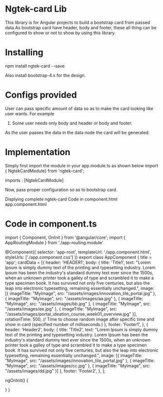 # Ngtek-card Lib

This library is for Angular  projects to build a bootstrap card from passed data.As bootstrap card have header, body and footer, these all thing can be configured to show or not to show by using this library.

# Installing
npm install ngtek-card --save

Also install bootstrap-4.x for the design.


# Configs provided

User can pass specific amount of data so as to make the card looking like user wants. For example 
1) Some user needs only body and header or body and footer.

As the user paases the data in the data node the card will be generated.

# Implementation
Simply first import the module in your app.module.ts as shown below
import { NgtekCardModule} from 'ngtek-card';

imports : [NgtekCardModule]

Now, pass proper configuration so as to bootstrap card.

Displying complete ngtek-card
Code in component.html
app.component.html

<div class="row">
    <div class="col-md-3 text-center p-5" *ngFor="let cdata of cardData">
        <lib-ngtek-card [data]="cdata"></lib-ngtek-card>
    </div>
</div>

# Code in component.ts
import { Component, OnInit } from '@angular/core';
import { AppRoutingModule } from './app-routing.module'

@Component({
  selector: 'app-root',
  templateUrl: './app.component.html',
  styleUrls: ['./app.component.css']
})
export class AppComponent {
  title = 'app';
  cardData = [{
    header: 'HEADER1',
    body: {
      title: 'Title1',
      text: "Lorem Ipsum is simply dummy text of the printing and typesetting industry. Lorem Ipsum has been the industry's standard dummy text ever since the 1500s, when an unknown printer took a galley of type and scrambled it to make a type specimen book. It has survived not only five centuries, but also the leap into electronic typesetting, remaining essentially unchanged.",
      image: [{ imageTitle: "MyImage", src: "/assets/images/innovation_tile_portal.jpg" },
      { imageTitle: "MyImage", src: "/assets/images/aa.jpg" },
      { imageTitle: "MyImage", src: "/assets/images/bb.jpg" },
      { imageTitle: "MyImage", src: "/assets/images/ee.jpg" },
      { imageTitle: "MyImage", src: "/assets/images/portal_ideation_course_week01_overview.jpg" }],
      rotationTime: 500, // Time to choose random image after specific time and show in card (specified number of milliseconds.)
    },
    footer: 'Footer1',
  },
  {
    header: 'Header2',
    body: {
      title: 'Title2',
      text: "Lorem Ipsum is simply dummy text of the printing and typesetting industry. Lorem Ipsum has been the industry's standard dummy text ever since the 1500s, when an unknown printer took a galley of type and scrambled it to make a type specimen book. It has survived not only five centuries, but also the leap into electronic typesetting, remaining essentially unchanged.",
      image: [{ imageTitle: "MyImage", src: "/assets/images/innovation_tile_portal.jpg" },
      { imageTitle: "MyImage", src: "/assets/images/cc.jpg" },
      { imageTitle: "MyImage", src: "/assets/images/dd.jpg" }]
    },
    footer: 'Footer2',
  },
  ];

  ngOnInit() {

  }
}
